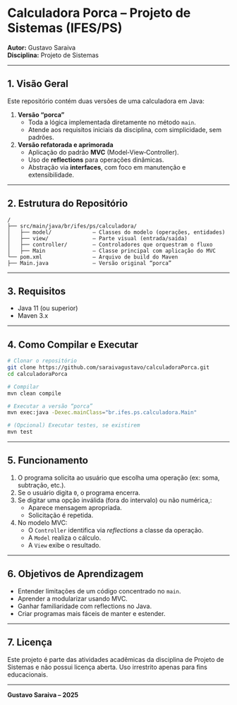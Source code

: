 # Calculadora Porca – Projeto de Sistemas (IFES/PS)

**Autor:** Gustavo Saraiva  
**Disciplina:** Projeto de Sistemas

---

## 1. Visão Geral

Este repositório contém duas versões de uma calculadora em Java:

1. **Versão “porca”**  
   - Toda a lógica implementada diretamente no método `main`.
   - Atende aos requisitos iniciais da disciplina, com simplicidade, sem padrões.
2. **Versão refatorada e aprimorada**  
   - Aplicação do padrão **MVC** (Model‑View‑Controller).
   - Uso de **reflections** para operações dinâmicas.
   - Abstração via **interfaces**, com foco em manutenção e extensibilidade.

---

## 2. Estrutura do Repositório

```
/
├── src/main/java/br/ifes/ps/calculadora/
│   ├── model/             – Classes do modelo (operações, entidades)
│   ├── view/              – Parte visual (entrada/saída)
│   ├── controller/        – Controladores que orquestram o fluxo
│   ├── Main               – Classe principal com aplicação do MVC
└── pom.xml                – Arquivo de build do Maven
├── Main.java              – Versão original “porca”
```

---

## 3. Requisitos

- Java 11 (ou superior)
- Maven 3.x

---

## 4. Como Compilar e Executar

```bash
# Clonar o repositório
git clone https://github.com/saraivagustavo/calculadoraPorca.git
cd calculadoraPorca

# Compilar
mvn clean compile

# Executar a versão “porca”
mvn exec:java -Dexec.mainClass="br.ifes.ps.calculadora.Main"

# (Opcional) Executar testes, se existirem
mvn test
```

---

## 5. Funcionamento

1. O programa solicita ao usuário que escolha uma operação (ex: soma, subtração, etc.).
2. Se o usuário digita `0`, o programa encerra.
3. Se digitar uma opção inválida (fora do intervalo) ou não numérica,:
   - Aparece mensagem apropriada.
   - Solicitação é repetida.
4. No modelo MVC:
   - O `Controller` identifica via *reflections* a classe da operação.
   - A `Model` realiza o cálculo.
   - A `View` exibe o resultado.

---

## 6. Objetivos de Aprendizagem

- Entender limitações de um código concentrado no `main`.
- Aprender a modularizar usando MVC.
- Ganhar familiaridade com reflections no Java.
- Criar programas mais fáceis de manter e estender.

---

## 7. Licença

Este projeto é parte das atividades acadêmicas da disciplina de Projeto de Sistemas e não possui licença aberta. Uso irrestrito apenas para fins educacionais.

---

**Gustavo Saraiva – 2025**
